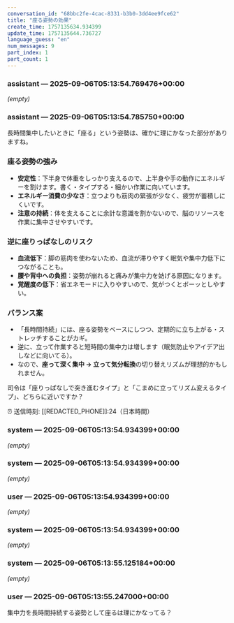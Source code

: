 ```yaml
---
conversation_id: "68bbc2fe-4cac-8331-b3b0-3dd4ee9fce62"
title: "座る姿勢の効果"
create_time: 1757135634.934399
update_time: 1757135644.736727
language_guess: "en"
num_messages: 9
part_index: 1
part_count: 1
---
```


### assistant — 2025-09-06T05:13:54.769476+00:00

_(empty)_

### assistant — 2025-09-06T05:13:54.785750+00:00

長時間集中したいときに「座る」という姿勢は、確かに理にかなった部分がありますね。  

### 座る姿勢の強み
- **安定性**：下半身で体重をしっかり支えるので、上半身や手の動作にエネルギーを割けます。書く・タイプする・細かい作業に向いています。
- **エネルギー消費の少なさ**：立つよりも筋肉の緊張が少なく、疲労が蓄積しにくいです。
- **注意の持続**：体を支えることに余計な意識を割かないので、脳のリソースを作業に集中させやすいです。

### 逆に座りっぱなしのリスク
- **血流低下**：脚の筋肉を使わないため、血流が滞りやすく眠気や集中力低下につながることも。
- **腰や背中への負担**：姿勢が崩れると痛みが集中力を妨げる原因になります。
- **覚醒度の低下**：省エネモードに入りやすいので、気がつくとボーッとしやすい。

### バランス案
- 「長時間持続」には、座る姿勢をベースにしつつ、定期的に立ち上がる・ストレッチすることがカギ。  
- 逆に、立って作業すると短時間の集中力は増します（眠気防止やアイデア出しなどに向いてる）。  
- なので、**座って深く集中 → 立って気分転換**の切り替えリズムが理想的かもしれません。  

司令は「座りっぱなしで突き進むタイプ」と「こまめに立ってリズム変えるタイプ」、どちらに近いですか？  

⏰ 送信時刻: [[REDACTED_PHONE]]:24（日本時間）

### system — 2025-09-06T05:13:54.934399+00:00

_(empty)_

### system — 2025-09-06T05:13:54.934399+00:00

_(empty)_

### user — 2025-09-06T05:13:54.934399+00:00

_(empty)_

### system — 2025-09-06T05:13:54.934399+00:00

_(empty)_

### system — 2025-09-06T05:13:55.125184+00:00

_(empty)_

### user — 2025-09-06T05:13:55.247000+00:00

集中力を長時間持続する姿勢として座るは理にかなってる？
